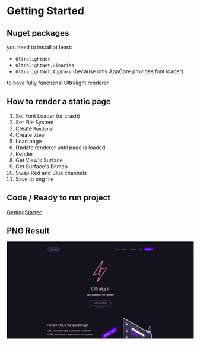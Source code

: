 # Getting Started

## Nuget packages

you need to install at least:

* `UltralightNet`
* `UltralightNet.Binaries`
* `UltralightNet.AppCore` (because only AppCore provides font loader)

to have fully functional Ultralight renderer

## How to render a static page

1. Set Font Loader (or crash)
2. Set File System
3. Create `Renderer`
4. Create `View`
5. Load page
6. Update renderer until page is loaded
7. Render
8. Get View's Surface
9.  Get Surface's Bitmap
10. Swap Red and Blue channels
11. Save to png file

## Code / Ready to run project

[GettingStarted](https://github.com/SupinePandora43/UltralightNet/tree/master/UltralightNet.GettingStarted)

## PNG Result

![ultralight render result](./ultralight.png)

